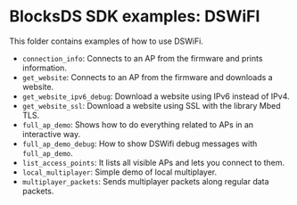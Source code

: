 # BlocksDS SDK examples: DSWiFI

This folder contains examples of how to use DSWiFi.

- `connection_info`: Connects to an AP from the firmware and prints information.
- `get_website`: Connects to an AP from the firmware and downloads a website.
- `get_website_ipv6_debug`: Download a website using IPv6 instead of IPv4.
- `get_website_ssl`: Download a website using SSL with the library Mbed TLS.
- `full_ap_demo`: Shows how to do everything related to APs in an interactive way.
- `full_ap_demo_debug`: How to show DSWifi debug messages with `full_ap_demo`.
- `list_access_points`: It lists all visible APs and lets you connect to them.
- `local_multiplayer`: Simple demo of local multiplayer.
- `multiplayer_packets`: Sends multiplayer packets along regular data packets.
